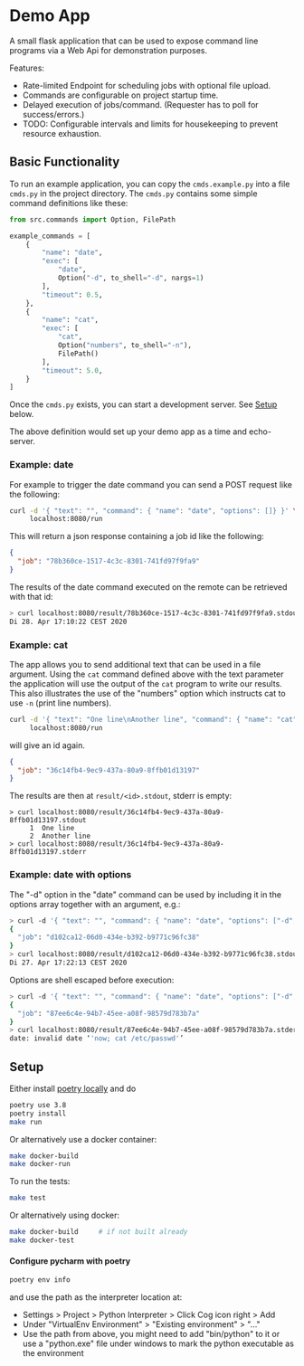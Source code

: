 
# Demo App

A small flask application that can be used to expose command line programs via a Web Api for demonstration purposes.

Features:

* Rate-limited Endpoint for scheduling jobs with optional file upload.
* Commands are configurable on project startup time.
* Delayed execution of jobs/command. (Requester has to poll for success/errors.)
* TODO: Configurable intervals and limits for housekeeping to prevent resource exhaustion.


## Basic Functionality

To run an example application, you can copy the `cmds.example.py` into a file `cmds.py` in the project directory. The `cmds.py` contains some simple command definitions like these:

```python
from src.commands import Option, FilePath

example_commands = [
    {
        "name": "date",
        "exec": [
            "date",
            Option("-d", to_shell="-d", nargs=1)
        ],
        "timeout": 0.5,
    },
    {
        "name": "cat",
        "exec": [
            "cat",
            Option("numbers", to_shell="-n"),
            FilePath()
        ],
        "timeout": 5.0,
    }
]
```

Once the `cmds.py` exists, you can start a development server. See [Setup](#setup) below.

The above definition would set up your demo app as a time and echo-server.

### Example: date

For example to trigger the date command you can send a POST request like the following:

```bash
curl -d '{ "text": "", "command": { "name": "date", "options": []} }' \
     localhost:8080/run
```

This will return a  json response containing a job id like the following:

```json
{
  "job": "78b360ce-1517-4c3c-8301-741fd97f9fa9"
}
```

The results of the date command executed on the remote can be retrieved with that id:

```bash
> curl localhost:8080/result/78b360ce-1517-4c3c-8301-741fd97f9fa9.stdout
Di 28. Apr 17:10:22 CEST 2020
```

### Example: cat


The app allows you to send additional text that can be used in a file argument. Using the `cat` command defined above with the text parameter the application will use the output of the `cat` program to write our results. This also illustrates the use of the "numbers" option which instructs cat to use `-n` (print line numbers).

```bash
curl -d '{ "text": "One line\nAnother line", "command": { "name": "cat", "options": [ "numbers" ]} }' \
     localhost:8080/run
```

will give an id again.

```json
{
  "job": "36c14fb4-9ec9-437a-80a9-8ffb01d13197"
}
```

The results are then at `result/<id>.stdout`, stderr is empty:

```
> curl localhost:8080/result/36c14fb4-9ec9-437a-80a9-8ffb01d13197.stdout
     1	One line
     2	Another line
> curl localhost:8080/result/36c14fb4-9ec9-437a-80a9-8ffb01d13197.stderr
```

### Example: date with options

The "-d" option in the "date" command can be used by including it in the options array together with an argument, e.g.:

```bash
> curl -d '{ "text": "", "command": { "name": "date", "options": ["-d", "yesterday"]} }' localhost:8080/run
{
  "job": "d102ca12-06d0-434e-b392-b9771c96fc38"
}
> curl localhost:8080/result/d102ca12-06d0-434e-b392-b9771c96fc38.stdout
Di 27. Apr 17:22:13 CEST 2020
```

Options are shell escaped before execution:

```bash
> curl -d '{ "text": "", "command": { "name": "date", "options": ["-d", "now; cat /etc/passwd"]} }' localhost:8080/run
{
  "job": "87ee6c4e-94b7-45ee-a08f-98579d783b7a"
}
> curl localhost:8080/result/87ee6c4e-94b7-45ee-a08f-98579d783b7a.stderr
date: invalid date ‘'now; cat /etc/passwd'’
```


## Setup

Either install [poetry locally](https://python-poetry.org/docs/) and do

```bash
poetry use 3.8
poetry install
make run
```

Or alternatively use a docker container:

```bash
make docker-build
make docker-run
```

To run the tests:

```bash
make test
```

Or alternatively using docker:

```bash
make docker-build     # if not built already
make docker-test
```

#### Configure pycharm with poetry

```bash
poetry env info
```

and use the path as the interpreter location at:

* Settings > Project > Python Interpreter > Click Cog icon right > Add
* Under "VirtualEnv Environment" > "Existing environment" > "..."
* Use the path from above, you might need to add "bin/python" to it or use a "python.exe" file under windows to mark the python executable as the environment
